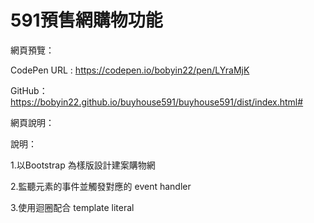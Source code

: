 # 591預售網購物功能
網頁預覽：

CodePen URL : https://codepen.io/bobyin22/pen/LYraMjK

GitHub：https://bobyin22.github.io/buyhouse591/buyhouse591/dist/index.html#

網頁說明：

說明：

1.以Bootstrap 為樣版設計建案購物網

2.監聽元素的事件並觸發對應的 event handler

3.使用迴圈配合 template literal
